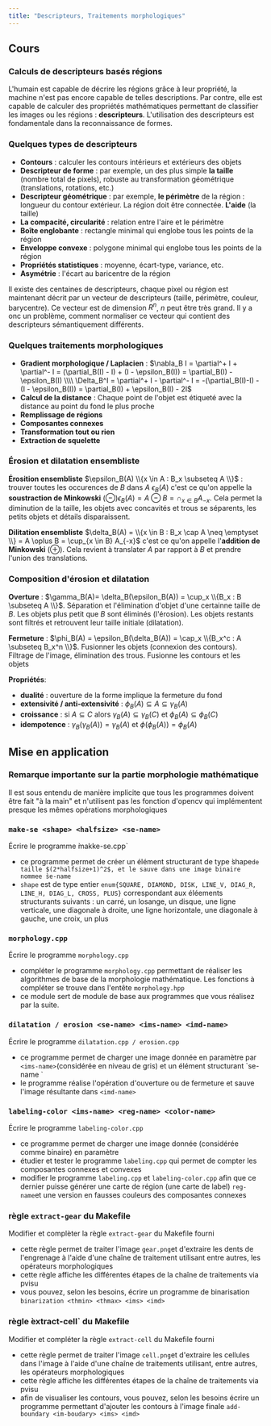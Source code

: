 ```yaml
---
title: "Descripteurs, Traitements morphologiques"
---
```


## Cours

### Calculs de descripteurs basés régions

L'humain est capable de décrire les régions grâce à leur propriété, la machine n'est pas encore capable de telles descriptions. Par contre, elle est capable de calculer des propriétés mathématiques permettant de classifier les images ou les régions : **descripteurs**. L'utilisation des descripteurs est fondamentale dans la reconnaissance de formes.

### Quelques types de descripteurs

+ **Contours** : calculer les contours intérieurs et extérieurs des objets
+ **Descripteur de forme** : par exemple, un des plus simple **la taille** (nombre total de pixels), robuste au transformation géométrique (translations, rotations, etc.)
+ **Descripteur géométrique** : par exemple, **le périmètre** de la région : longueur du contour extérieur. La région doit être connectée. **L'aide** (la taille)
+ **La compacité, circularité** : relation entre l'aire et le périmètre
+ **Boîte englobante** : rectangle minimal qui englobe tous les points de la région
+ **Enveloppe convexe** : polygone minimal qui englobe tous les points de la région
+ **Propriétés statistiques** : moyenne, écart-type, variance, etc.
+ **Asymétrie** : l'écart au baricentre de la région

Il existe des centaines de descripteurs, chaque pixel ou région est maintenant décrit par un vecteur de descripteurs (taille, périmètre, couleur, barycentre). Ce vecteur est de dimension $R^n$, $n$ peut être très grand. Il y a onc un problème, comment normaliser ce vecteur qui contient des descripteurs sémantiquement différents.

### Quelques traitements morphologiques

+ **Gradient morphologique / Laplacien** : $\nabla_B I = \partial^+ I + \partial^- I = (\partial_B(I) - I) + (I - \epsilon_B(I)) = \partial_B(I) - \epsilon_B(I) \\\\ \Delta_B^I = \partial^+ I - \partial^- I = -(\partial_B(I)-I) - (I - \epsilon_B(I)) = \partial_B(I) + \epsilon_B(I) - 2I$
+ **Calcul de la distance** : Chaque point de l'objet est étiqueté avec la distance au point du fond le plus proche
+ **Remplissage de régions**
+ **Composantes connexes**
+ **Transformation tout ou rien**
+ **Extraction de squelette**

### Érosion et dilatation ensembliste

**Érosition ensembliste** $\epsilon_B(A) \\{x \in A : B_x \subseteq A \\}$ : trouver toutes les occurences de $B$ dans $A$ $\epsilon_B(A)$ c'est ce qu'on appelle la **soustraction de Minkowski** $(\ominus) \epsilon_B(A) = A \ominus B = \cap_{x\in B} A_{-x}$. Cela permet la diminution de la taille, les objets avec concavités et trous se séparents, les petits objets et détails disparaissent.

**Dilitation ensembliste** $\delta_B(A) = \\{x \in B : B_x \cap A \neq \emptyset \\} = A \oplus B = \cup_{x \in B} A_{-x}$ c'est ce qu'on appelle l'**addition de Minkowski** $(\oplus)$. Cela revient à translater $A$ par rapport à $B$ et prendre l'union des translations.

### Composition d'érosion et dilatation

**Overture** : $\gamma_B(A)= \delta_B(\epsilon_B(A)) = \cup_x \\{B_x : B \subseteq A \\}$. Séparation et l'élimination d'objet d'une certainne taille de $B$. Les objets plus petit que $B$ sont éliminés (l'érosion). Les objets restants sont filtrés et retrouvent leur taille initiale (dilatation).

**Fermeture** : $\phi_B(A) = \epsilon_B(\delta_B(A)) = \cap_x \\{B_x^c : A \subseteq B_x^n \\}$. Fusionner les objets (connexion des contours). Filtrage de l'image, élimination des trous. Fusionne les contours et les objets

**Propriétés**:

+ **dualité** : ouverture de la forme implique la fermeture du fond
+ **extensivité / anti-extensivité** : $\phi_B(A) \subseteq A \subseteq \gamma_B(A)$
+ **croissance** : si $A \subseteq C$ alors $\gamma_B(A) \subseteq \gamma_B(C)$ et $\phi_B(A) \subseteq \phi_B(C)$
+ **idempotence** : $\gamma_B(\gamma_B(A)) = \gamma_B(A)$ et $\phi(\phi_B(A)) = \phi_B(A)$

## Mise en application

### Remarque importante sur la partie morphologie mathématique

Il est sous entendu de manière implicite que tous les programmes doivent être fait "à la main" et n'utilisent pas les fonction d'opencv qui implémentent presque les mêmes opérations morphologiques

### `make-se <shape> <halfsize> <se-name>`

Écrire le programme ̀makke-se.cpp`

+ ce programme permet de créer un élément structurant de type ̀shape`de taille $(2*halfsize+1)^2$, et le sauve dans une image binaire nommee ̀se-name`
+ `shape` est de type entier `enum{SQUARE, DIAMOND, DISK, LINE_V, DIAG_R, LINE_H, DIAG_L, CROSS, PLUS}` correspondant aux éléements structurants suivants : un carré, un losange, un disque, une ligne verticale, une diagonale à droite, une ligne horizontale, une diagonale à gauche, une croix, un plus

### `morphology.cpp`

Écrire le programme `morphology.cpp`

+ compléter le programme `morphology.cpp` permettant de réaliser les algorithmes de base de la morphologie mathématique. Les fonctions à compléter se trouve dans l'entête `morphology.hpp`
+ ce module sert de module de base aux programmes que vous réalisez par la suite.

### `dilatation / erosion <se-name> <ims-name> <imd-name>`

Écrire le programme `dilatation.cpp / erosion.cpp`

+ ce programme permet de charger une image donnée en paramètre par `<ims-name>`(considérée en niveau de gris) et un élément structurant  `se-name ̀
+ le programme réalise l'opération d'ouverture ou de fermeture et sauve l'image résultante dans `<imd-name>`

### `labeling-color <ims-name> <reg-name> <color-name>`

Écrire le programme `labeling-color.cpp`

+ ce programme permet de charger une image donnée (considérée comme binaire) en paramètre
+ étudier et tester le programme `labeling.cpp` qui permet de compter les composantes connexes et convexes
+ modifier le programme `labeling.cpp` et `labeling-color.cpp` afin que ce dernier puisse générer une carte de région (une carte de label) `reg-name`et une version en fausses couleurs des composantes connexes

### règle `extract-gear` du Makefile

Modifier et complèter la règle `extract-gear` du Makefile fourni

+ cette règle permet de traiter l'image `gear.png`et d'extraire les dents de l'engrenage à l'aide d'une chaîne de traitement utilisant entre autres, les opérateurs morphologiques
+ cette règle affiche les différentes étapes de la chaîne de traitements via pvisu
+ vous pouvez, selon les besoins, écrire un programme de binarisation `binarization <thmin> <thmax> <ims> <imd>`

### règle ̀extract-cell` du Makefile

Modifier et compléter la règle `extract-cell` du Makefile fourni

+ cette règle permet de traiter l'image `cell.png`et d'extraire les cellules dans l'image à l'aide d'une chaîne de traitements utilisant, entre autres, les opérateurs morphologiques
+ cette règle affiche les différentes étapes de la chaîne de traitements via pvisu
+ afin de visualiser les contours, vous pouvez, selon les besoins écrire un programme permettant d'ajouter les contours à l'image finale `add-boundary <im-boudary> <ims> <imd>`
